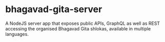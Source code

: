 # bhagavad-gita-server
A NodeJS server app that exposes public APIs, GraphQL as well as REST accessing the organised Bhagavad Gita shlokas, available in multiple languages.

